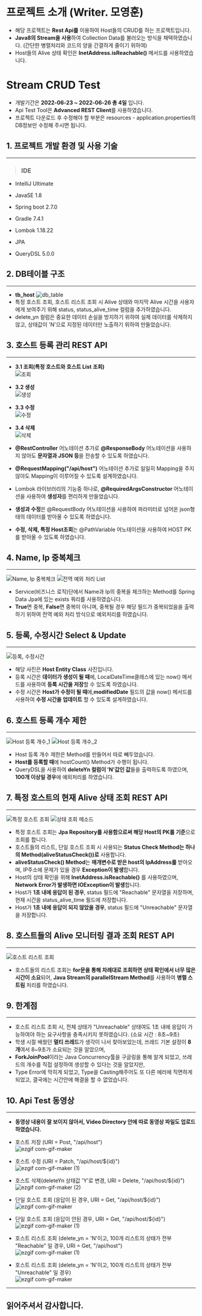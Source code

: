 # 프로젝트 소개 (Writer. 모영훈)
- 해당 프로젝트는 **Rest Api를** 이용하여 Host들의 CRUD를 하는 프로젝트입니다.
- **Java8의 Stream을 사용**하여 Collection Data를 불러오는 방식을 채택하였습니다. (간단한 병렬처리와 코드의 양을 간결하게 줄이기 위하여)
- Host들의 Alive 상태 확인은 **InetAddress.isReachable()** 메서드를 사용하였습니다.

# Stream CRUD Test 
- 개발기간은 **2022-06-23 ~ 2022-06-26 총 4일** 입니다.
- Api Test Tool은 **Advanced REST Client**를 사용하였습니다.
- 프로젝트 다운로드 후 수정해야 할 부분은 resources - application.properties의 DB정보만 수정해 주시면 됩니다.


## 1. 프로젝트 개발 환경 및 사용 기술
------------------------------
> ### IDE
- IntelliJ Ultimate

- JavaSE 1.8
- Spring boot 2.7.0
- Gradle 7.4.1
- Lombok 1.18.22
- JPA
- QueryDSL 5.0.0

## 2. DB테이블 구조
------------------------------
- **tb_host**
  ![db_table](https://user-images.githubusercontent.com/54883318/175807554-a88fbf16-9282-4c68-8a27-5fc79e31ec36.JPG)
- 특정 호스트 조회, 호스트 리스트 조회 시 Alive 상태와 마지막 Alive 시간을 사용자에게 보여주기 위해 status, status_alive_time 컬럼을 추가하였습니다.
- delete_yn 컬럼은 중요한 데이터 손실을 방지하기 위하여 실제 데이터를 삭제하지 않고, 상태값이 'N'으로 지정된 데이터만 노출하기 위하여 만들었습니다.

## 3. 호스트 등록 관리 REST API
------------------------------
- **3.1 조회(특정 호스트와 호스트 List 조회)** <br>
  ![조회](https://user-images.githubusercontent.com/54883318/175805231-bfaba711-b644-49b3-b793-8051e26c08f2.JPG)
- **3.2 생성** <br>
  ![생성](https://user-images.githubusercontent.com/54883318/175805263-8ede8017-e9af-4663-a2a4-007039be5612.JPG)
- **3.3 수정** <br>
  ![수정](https://user-images.githubusercontent.com/54883318/175805264-65c304ee-0570-4faa-aa5f-19a37d598745.JPG)
- **3.4 삭제** <br>
  ![삭제](https://user-images.githubusercontent.com/54883318/175805261-783472eb-3180-4a9d-8497-9861f903d482.JPG)

- **@RestController** 어노테이션 추가로 **@ResponseBody** 어노테이션을 사용하지 않아도 **문자열과 JSON 등**을 전송할 수 있도록 하였습니다.
- **@RequestMapping("/api/host")** 어노테이션 추가로 일일히 Mapping을 주지 않아도 Mapping이 이루어질 수 있도록 설계하였습니다.
- Lombok 라이브러리의 기능중 하나로, **@RequiredArgsConstructor** 어노테이션을 사용하여 **생성자**를 편리하게 만들었습니다.
- **생성과 수정**은 @RequestBody 어노테이션을 사용하여 파라미터로 넘어온 json형태의 데이터를 받아올 수 있도록 하였습니다.
- **수정, 삭제, 특정 Host조회**는  @PathVariable 어노테이션을 사용하여 HOST PK를 받아올 수 있도록 하였습니다.

## 4. Name, Ip 중복체크
------------------------------
![Name, Ip 중복체크](https://user-images.githubusercontent.com/54883318/175805673-2515889e-6dfc-4aed-ac53-16c70f7b3689.JPG)
![전역 예외 처리 List](https://user-images.githubusercontent.com/54883318/175806160-15b29a68-40c7-49c0-80cc-03792e95e07d.JPG)
- Service(비즈니스 로직)단에서 Name과 Ip의 중복을 체크하는 Method를 Spring Data Jpa에 있는 exists 쿼리를 사용하였습니다.
- **True**면 중복, **False**면 중복이 아니며, 중복될 경우 해당 필드가 중복되었음을 출력하기 위하여 전역 예외 처리 방식으로 예외처리를 하였습니다.

## 5. 등록, 수정시간 Select & Update
------------------------------
![등록, 수정시간](https://user-images.githubusercontent.com/54883318/175805915-71380ba8-58b2-47fe-a20c-9246e7564d20.JPG)
- 해당 사진은 **Host Entity Class** 사진입니다.
- 등록 시간은 **데이터가 생성이 될 때**에, LocalDateTime클래스에 있는 now() 메서드를 사용하여 **등록 시간을 저장**할 수 있도록 하였습니다.
- 수정 시간은 **Host가 수정이 될 때**에,**modifiedDate** 필드의 값을 now() 메서드를 사용하여 **수정 시간을 업데이트** 할 수 있도록 설계하였습니다.

## 6. 호스트 등록 개수 제한
------------------------------
![Host 등록 개수_1](https://user-images.githubusercontent.com/54883318/175806027-dfeef926-a702-44da-82f2-8cd3092d3d5c.JPG)
![Host 등록 개수_2](https://user-images.githubusercontent.com/54883318/175806029-5ef08785-0eb8-40db-8880-68967f424731.JPG)
- Host 등록 개수 제한은 Method를 만들어서 따로 빼두었습니다.
- **Host를 등록할 때**에 hostCount() Method가 수행이 됩니다.
- QueryDSL을 사용하여 **deleteYn 컬럼이 'N'값인 값**들을 출력하도록 하였으며, **100개 이상일 경우**에 예외처리를 하였습니다.

## 7. 특정 호스트의 현재 Alive 상태 조회 REST API
------------------------------
![특정 호스트 조회](https://user-images.githubusercontent.com/54883318/175806245-1b2f28bf-db0b-4bb1-8203-e69ed873cd20.JPG)
![상태 조회 메소드](https://user-images.githubusercontent.com/54883318/175806247-2ca12499-cb5b-459c-bc44-bdbfeee30db8.JPG)
- 특정 호스트 조회는 **Jpa Repository를 사용함으로써 해당 Host의 PK를 기준**으로 조회를 합니다.
- 호스트들의 리스트, 단일 호스트 조회 시 사용되는 **Status Check Method는 하나의 Method(aliveStatusCheck())로** 사용합니다.
- **aliveStatusCheck() Method**는 **매개변수로 받은 host의 IpAddress를** 받아오며, IP주소에 문제가 있을 경우 **Exception이 발생**합니다.
- Host의 상태 확인을 위해 **InetAddress.isReachable()** 를 사용하였으며, **Network Error가 발생하면 IOException이 발생**합니다.
- Host가 **1초 내에 응답이 된 경우**, status 필드에 "Reachable" 문자열을 저장하며, 현재 시간을 status_alive_time 필드에 저장합니다.
- Host가 **1초 내에 응답이 되지 않았을 경우**, status 필드에 "Unreachable" 문자열을 저장합니다.

## 8. 호스트들의 Alive 모니터링 결과 조회 REST API
------------------------------
![호스트 리스트 조회](https://user-images.githubusercontent.com/54883318/175806625-ba816c3d-b094-47b8-86e6-29e06ea33216.JPG)
- 호스트들의 리스트 조회는 **for문을 통해 차례대로 조회하면 상태 확인에서 너무 많은 시간이 소요**되어, **Java Stream의 parallelStream Method**를 사용하여 **병렬 스트림** 처리를 하였습니다.

## 9. 한계점
------------------------------
- 호스트 리스트 조회 시, 전체 상태가 "Unreachable" 상태여도 1초 내에 응답이 가능하여야 하는 요구사항을 충족시키지 못하였습니다. (소요 시간 : 8초~9초)
- 학생 시절 배웠던 **멀티 쓰레드**가 생각이 나서 찾아보았는데, 쓰레드 기본 설정이 **8개**여서 8~9초가 소요되는 것을 알았으며,
- **ForkJoinPool**이라는 Java Concurrency툴을 구글링을 통해 알게 되었고, 쓰레드의 개수를 직접 설정하여 생성할 수 있다는 것을 알았지만,
- Type Error에 막히게 되었고, Type을 Casting해주어도 또 다른 에러에 직면하게 되었고, 결국에는 시간안에 해결을 할 수 없었습니다.

## 10. Api Test 동영상
------------------------------
- **동영상 내용이 잘 보이지 않아서, Video Directory 안에 따로 동영상 파일도 업로드 하였습니다.**

- 호스트 저장 (URI = Post, "/api/host") <br>
![ezgif com-gif-maker](https://user-images.githubusercontent.com/54883318/175808753-d8b6e81f-c99f-46ef-b387-443c46e0ac3d.gif) 
- 호스트 수정 (URI = Patch, "/api/host/${id}") <br>
![ezgif com-gif-maker (1)](https://user-images.githubusercontent.com/54883318/175809003-d8168e8d-5cd9-4cdf-b757-17fa8ee14053.gif)
- 호스트 삭제(deleteYn 상태값 'Y'로 변경, URI = Delete, "/api/host/${id}") <br>
![ezgif com-gif-maker (2)](https://user-images.githubusercontent.com/54883318/175809201-f81eeb7e-dde6-4f10-a6b5-f240449c6fee.gif)
- 단일 호스트 조회 (응답이 된 경우, URI = Get, "/api/host/${id}") <br>
![ezgif com-gif-maker](https://user-images.githubusercontent.com/54883318/175809557-aa3d880e-7dc7-4d4d-86fd-2d219316ab9c.gif)
- 단일 호스트 조회 (응답이 안된 경우, URI = Get, "/api/host/${id}") <br>
![ezgif com-gif-maker (1)](https://user-images.githubusercontent.com/54883318/175809721-6596fc54-db3d-4d17-8ef7-a9312a707f40.gif)
- 호스트 리스트 조회 (delete_yn = 'N'이고, 100개 리스트의 상태가 전부 "Reachable" 일 경우, URI = Get, "/api/host") <br>
![ezgif com-gif-maker (1)](https://user-images.githubusercontent.com/54883318/175810253-8b969da1-0469-4401-b1db-2305e8a35e11.gif)
- 호스트 리스트 조회 (delete_yn = 'N'이고, 100개 리스트의 상태가 전부 "Unreachable" 일 경우) <br>
![ezgif com-gif-maker](https://user-images.githubusercontent.com/54883318/175810095-179dfe48-c2fe-4b0f-9d83-bba543905595.gif)

------------------------------
<h2>읽어주셔서 감사합니다.</h2>
